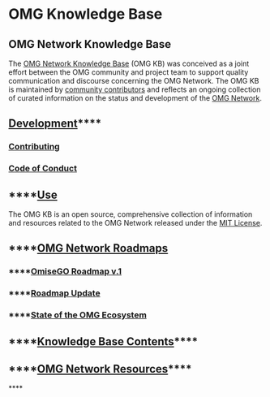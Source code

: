 # OMG Knowledge Base

## OMG Network Knowledge Base

The [OMG Network Knowledge Base](https://kb.buildomg.org) \(OMG KB\) was conceived as a joint effort between the OMG community and project team to support quality communication and discourse concerning the OMG Network. The OMG KB is maintained by [community contributors](https://github.com/buildOMG/kb/issues) and reflects an ongoing collection of curated information on the status and development of the [OMG Network](https://omisego.network/).

## [**Development**](https://kb.buildomg.org/kb/development)\*\*\*\*

### [Contributing](https://kb.buildomg.org/kb/development/contributing)

### [Code of Conduct](https://kb.buildomg.org/kb/development/code-of-conduct)

## \*\*\*\*[**Use**](https://kb.buildomg.org/use)

The OMG KB is an open source, comprehensive collection of information and resources related to the OMG Network released under the [MIT License](https://kb.buildomg.org/use).

## \*\*\*\*[**OMG Network Roadmaps**](https://kb.buildomg.org/contents/roadmaps)

### \*\*\*\*[**OmiseGO Roadmap v.1**](https://kb.buildomg.org/contents/roadmaps/omisego-roadmap-v.1)

### \*\*\*\*[**Roadmap Update**](https://kb.buildomg.org/contents/roadmaps/roadmap-update)

### \*\*\*\*[**State of the OMG Ecosystem**](https://kb.buildomg.org/contents/roadmaps/state-of-the-omg-ecosystem)

## \*\*\*\*[**Knowledge Base Contents**](https://kb.buildomg.org/kb)\*\*\*\*

## \*\*\*\*[**OMG Network Resources**](https://kb.buildomg.org/resources)\*\*\*\*

\*\*\*\*

